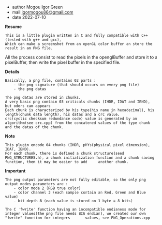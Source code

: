  * author Mogou Igor Green 
 * mail igormogou86@gmail.com
 * date 2022-07-10

**Resume**
    
    This is a little plugin written in C and fully compatible with C++ (tested with g++ and gcc), 
    Which can make a screenshot from an openGL color buffer an store the result in an PNG file.

 All the process consist to read the pixels in the openglBuffer and store it to a pixelBuffer, then write the pixel buffer in the specified file.

**Details**
    
    Basically, a png file, contains 02 parts :
        - the png signature (that should occurs on every png file) 
        - the png datas

    The png datas are stored in chunks.
    A very basic png contain 03 criticals chunks (IHDR, IDAT and IEND), but oders can appears
    Each chunk is characterized by his type(his name in hexadecimal), his length(chunk data length), his datas and a crc value.
    crc(cyclic checksum redundance code) value is generated by an algorithm(see crc.cpp) from the concatened values of the type chunk and the datas of the chunk.   

**Note**
    
    This plugin encode 04 chunks (IHDR, pHYs(physical pixel dimension), IDAT, IEND).
    For each chunk, there is defined a chunk structure(seed PNG_STRUCTURES.h), a chunk initialization function and a chunk saving function, then it may be easier to add     another chunk.

**Important**  
    
    The png output parameters are not fully editable, so the only png output modes parameters are : 
        - color mode 2 (RGB true color)
        - color channel 3 (each sample contain an Red, Green and Blue value)
        - bit depth 8 (each value is stored on 1 byte = 8 bits)

    The C 'fwrite' function having an incompatible endianess mode for integer values(the png file needs BIG endian), we created our own "fwrite" function for integers       values, see PNG_Operations.cpp
